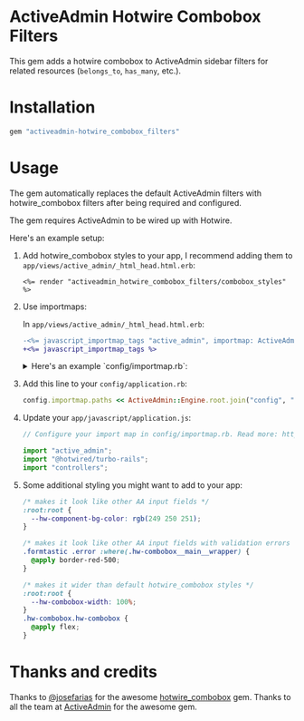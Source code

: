 # ActiveAdmin Hotwire Combobox Filters

This gem adds a hotwire combobox to ActiveAdmin sidebar filters for related resources (`belongs_to`, `has_many`, etc.).

# Installation

```ruby
gem "activeadmin-hotwire_combobox_filters"
```

# Usage

The gem automatically replaces the default ActiveAdmin filters with hotwire_combobox filters after being required and configured.

The gem requires ActiveAdmin to be wired up with Hotwire.

Here's an example setup:

1. Add hotwire_combobox styles to your app, I recommend adding them to `app/views/active_admin/_html_head.html.erb`:

   ```erb
   <%= render "activeadmin_hotwire_combobox_filters/combobox_styles" %>
   ```

2. Use importmaps:

   In `app/views/active_admin/_html_head.html.erb`:

   ```diff
   -<%= javascript_importmap_tags "active_admin", importmap: ActiveAdmin.importmap %>
   +<%= javascript_importmap_tags %>
   ```

   <details>
   <summary>Here's an example `config/importmap.rb`:</summary>

   ```ruby
   # Pin npm packages by running ./bin/importmap

   pin "application"
   pin "@hotwired/turbo-rails", to: "turbo.min.js"
   pin "@hotwired/stimulus", to: "@hotwired--stimulus.js" # @3.2.2
   pin "@hotwired/stimulus-loading", to: "stimulus-loading.js"
   pin_all_from "app/javascript/controllers", under: "controllers"

   pin "flowbite", to: "https://cdn.jsdelivr.net/npm/flowbite@2.5.2/dist/flowbite.turbo.min.js" # @2.5.2
   pin "@stimulus-components/auto-submit", to: "@stimulus-components--auto-submit.js" # @6.0.0
   pin "@activeadmin/activeadmin", to: "@activeadmin--activeadmin.js" # @4.0.0
   pin "@rails/ujs", to: "@rails--ujs.js" # @7.1.400

   pin "stimulus-datepicker" # @1.0.9
   pin "flowbite-datepicker" # @1.3.1
   ```

   Most of these files are in `vendor/javascript`, added by running `bin/importmap pin @stimulus-components/auto-submit` or similar.

   `turbo.min.js`and`stimulus-loading.js`are part of`turbo-rails` gem (I believe).

   Flowbite is loaded as recommened by Flowbite docs for Rails/importmaps: https://flowbite.com/docs/getting-started/rails/

   </details>

3. Add this line to your `config/application.rb`:

   ```ruby
   config.importmap.paths << ActiveAdmin::Engine.root.join("config", "importmap.rb")
   ```

4. Update your `app/javascript/application.js`:

   ```js
   // Configure your import map in config/importmap.rb. Read more: https://github.com/rails/importmap-rails

   import "active_admin";
   import "@hotwired/turbo-rails";
   import "controllers";
   ```

5. Some additional styling you might want to add to your app:

   ```css
   /* makes it look like other AA input fields */
   :root:root {
     --hw-component-bg-color: rgb(249 250 251);
   }

   /* makes it look like other AA input fields with validation errors */
   .formtastic .error :where(.hw-combobox__main__wrapper) {
     @apply border-red-500;
   }

   /* makes it wider than default hotwire_combobox styles */
   :root:root {
     --hw-combobox-width: 100%;
   }
   .hw-combobox.hw-combobox {
     @apply flex;
   }
   ```

# Thanks and credits

Thanks to [@josefarias](https://github.com/josefarias) for the awesome [hotwire_combobox](https://github.com/josefarias/hotwire_combobox) gem.
Thanks to all the team at [ActiveAdmin](https://github.com/activeadmin/activeadmin) for the awesome gem.
